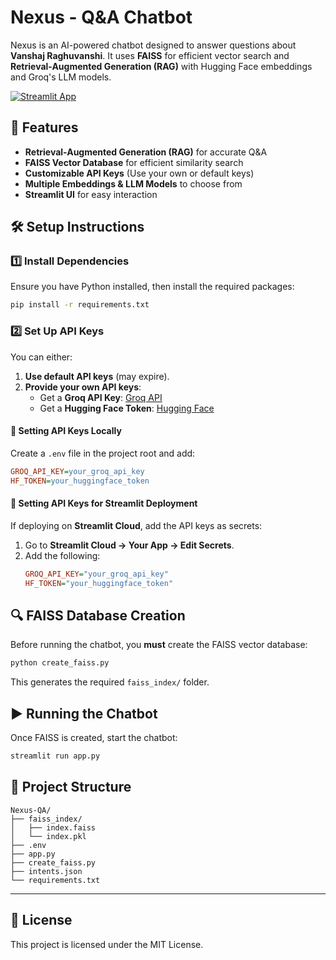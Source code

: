 # Nexus - Q&A Chatbot

Nexus is an AI-powered chatbot designed to answer questions about **Vanshaj Raghuvanshi**. It uses **FAISS** for efficient vector search and **Retrieval-Augmented Generation (RAG)** with Hugging Face embeddings and Groq's LLM models.

[![Streamlit App](https://static.streamlit.io/badges/streamlit_badge_black_white.svg)](https://chat-nexus.streamlit.app)

## 🚀 Features

- **Retrieval-Augmented Generation (RAG)** for accurate Q&A
- **FAISS Vector Database** for efficient similarity search
- **Customizable API Keys** (Use your own or default keys)
- **Multiple Embeddings & LLM Models** to choose from
- **Streamlit UI** for easy interaction

## 🛠️ Setup Instructions

### 1️⃣ Install Dependencies
Ensure you have Python installed, then install the required packages:

```bash
pip install -r requirements.txt
```

### 2️⃣ Set Up API Keys
You can either:
1. **Use default API keys** (may expire).
2. **Provide your own API keys**:
   - Get a **Groq API Key**: [Groq API](https://console.groq.com/keys)
   - Get a **Hugging Face Token**: [Hugging Face](https://huggingface.co/settings/tokens)

#### 🔑 Setting API Keys Locally
Create a `.env` file in the project root and add:

```ini
GROQ_API_KEY=your_groq_api_key
HF_TOKEN=your_huggingface_token
```

#### 🔑 Setting API Keys for Streamlit Deployment
If deploying on **Streamlit Cloud**, add the API keys as secrets:

1. Go to **Streamlit Cloud → Your App → Edit Secrets**.
2. Add the following:
   ```ini
   GROQ_API_KEY="your_groq_api_key"
   HF_TOKEN="your_huggingface_token"
   ```

## 🔍 FAISS Database Creation

Before running the chatbot, you **must** create the FAISS vector database:

```bash
python create_faiss.py
```

This generates the required `faiss_index/` folder.

## ▶️ Running the Chatbot

Once FAISS is created, start the chatbot:

```bash
streamlit run app.py
```

## 📂 Project Structure

```
Nexus-QA/
├── faiss_index/
│   ├── index.faiss
│   └── index.pkl
├── .env
├── app.py
├── create_faiss.py
├── intents.json
└── requirements.txt
```
---

## 📜 License

This project is licensed under the MIT License.

